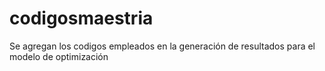 # codigosmaestria
Se agregan los codigos empleados en la generación de resultados para el modelo de optimización
